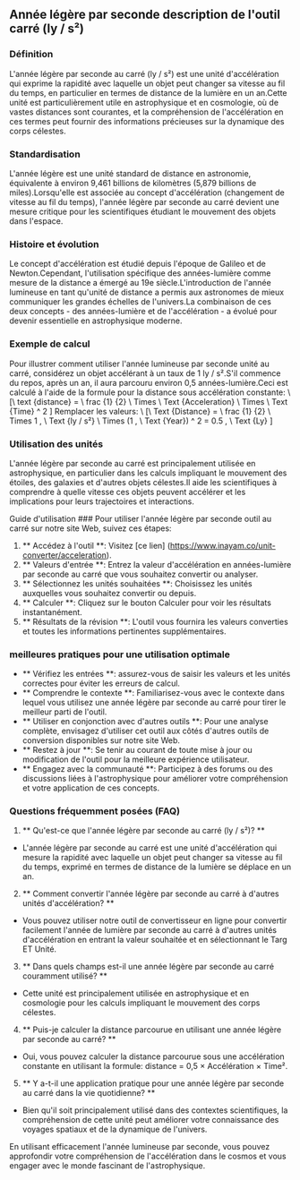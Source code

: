 ## Année légère par seconde description de l'outil carré (ly / s²)

### Définition
L'année légère par seconde au carré (ly / s²) est une unité d'accélération qui exprime la rapidité avec laquelle un objet peut changer sa vitesse au fil du temps, en particulier en termes de distance de la lumière en un an.Cette unité est particulièrement utile en astrophysique et en cosmologie, où de vastes distances sont courantes, et la compréhension de l'accélération en ces termes peut fournir des informations précieuses sur la dynamique des corps célestes.

### Standardisation
L'année légère est une unité standard de distance en astronomie, équivalente à environ 9,461 billions de kilomètres (5,879 billions de miles).Lorsqu'elle est associée au concept d'accélération (changement de vitesse au fil du temps), l'année légère par seconde au carré devient une mesure critique pour les scientifiques étudiant le mouvement des objets dans l'espace.

### Histoire et évolution
Le concept d'accélération est étudié depuis l'époque de Galileo et de Newton.Cependant, l'utilisation spécifique des années-lumière comme mesure de la distance a émergé au 19e siècle.L'introduction de l'année lumineuse en tant qu'unité de distance a permis aux astronomes de mieux communiquer les grandes échelles de l'univers.La combinaison de ces deux concepts - des années-lumière et de l'accélération - a évolué pour devenir essentielle en astrophysique moderne.

### Exemple de calcul
Pour illustrer comment utiliser l'année lumineuse par seconde unité au carré, considérez un objet accélérant à un taux de 1 ly / s².S'il commence du repos, après un an, il aura parcouru environ 0,5 années-lumière.Ceci est calculé à l'aide de la formule pour la distance sous accélération constante:
\ [\ text {distance} = \ frac {1} {2} \ Times \ Text {Acceleration} \ Times \ Text {Time} ^ 2 \]
Remplacer les valeurs:
\ [\ Text {Distance} = \ frac {1} {2} \ Times 1 \, \ Text {ly / s²} \ Times (1 \, \ Text {Year}) ^ 2 = 0.5 \, \ Text {Ly} \]

### Utilisation des unités
L'année légère par seconde au carré est principalement utilisée en astrophysique, en particulier dans les calculs impliquant le mouvement des étoiles, des galaxies et d'autres objets célestes.Il aide les scientifiques à comprendre à quelle vitesse ces objets peuvent accélérer et les implications pour leurs trajectoires et interactions.

Guide d'utilisation ###
Pour utiliser l'année légère par seconde outil au carré sur notre site Web, suivez ces étapes:
1. ** Accédez à l'outil **: Visitez [ce lien] (https://www.inayam.co/unit-converter/acceleration).
2. ** Valeurs d'entrée **: Entrez la valeur d'accélération en années-lumière par seconde au carré que vous souhaitez convertir ou analyser.
3. ** Sélectionnez les unités souhaitées **: Choisissez les unités auxquelles vous souhaitez convertir ou depuis.
4. ** Calculer **: Cliquez sur le bouton Calculer pour voir les résultats instantanément.
5. ** Résultats de la révision **: L'outil vous fournira les valeurs converties et toutes les informations pertinentes supplémentaires.

### meilleures pratiques pour une utilisation optimale
- ** Vérifiez les entrées **: assurez-vous de saisir les valeurs et les unités correctes pour éviter les erreurs de calcul.
- ** Comprendre le contexte **: Familiarisez-vous avec le contexte dans lequel vous utilisez une année légère par seconde au carré pour tirer le meilleur parti de l'outil.
- ** Utiliser en conjonction avec d'autres outils **: Pour une analyse complète, envisagez d'utiliser cet outil aux côtés d'autres outils de conversion disponibles sur notre site Web.
- ** Restez à jour **: Se tenir au courant de toute mise à jour ou modification de l'outil pour la meilleure expérience utilisateur.
- ** Engagez avec la communauté **: Participez à des forums ou des discussions liées à l'astrophysique pour améliorer votre compréhension et votre application de ces concepts.

### Questions fréquemment posées (FAQ)

1. ** Qu'est-ce que l'année légère par seconde au carré (ly / s²)? **
- L'année légère par seconde au carré est une unité d'accélération qui mesure la rapidité avec laquelle un objet peut changer sa vitesse au fil du temps, exprimé en termes de distance de la lumière se déplace en un an.

2. ** Comment convertir l'année légère par seconde au carré à d'autres unités d'accélération? **
- Vous pouvez utiliser notre outil de convertisseur en ligne pour convertir facilement l'année de lumière par seconde au carré à d'autres unités d'accélération en entrant la valeur souhaitée et en sélectionnant le Targ ET Unité.

3. ** Dans quels champs est-il une année légère par seconde au carré couramment utilisé? **
- Cette unité est principalement utilisée en astrophysique et en cosmologie pour les calculs impliquant le mouvement des corps célestes.

4. ** Puis-je calculer la distance parcourue en utilisant une année légère par seconde au carré? **
- Oui, vous pouvez calculer la distance parcourue sous une accélération constante en utilisant la formule: distance = 0,5 × Accélération × Time².

5. ** Y a-t-il une application pratique pour une année légère par seconde au carré dans la vie quotidienne? **
- Bien qu'il soit principalement utilisé dans des contextes scientifiques, la compréhension de cette unité peut améliorer votre connaissance des voyages spatiaux et de la dynamique de l'univers.

En utilisant efficacement l'année lumineuse par seconde, vous pouvez approfondir votre compréhension de l'accélération dans le cosmos et vous engager avec le monde fascinant de l'astrophysique.